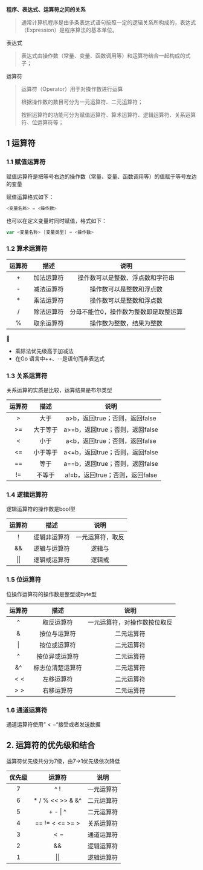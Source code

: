 **程序、表达式、运算符之间的关系**

> 通常计算机程序是由多条表达式语句按照一定的逻辑关系所构成的，表达式（Expression）是程序算法的基本单位。

表达式

> 表达式由操作数（常量、变量、函数调用等）和运算符结合一起构成的式子；

运算符

> 运算符（Operator）用于对操作数进行运算
>
> 根据操作数的数目可分为一元运算符、二元运算符；
>
> 按照运算符的功能可分为赋值运算符、算术运算符、逻辑运算符、关系运算符、位运算符等；

## 1 运算符

### 1.1 赋值运算符

赋值运算符是把等号右边的操作数（常量、变量、函数调用等）的值赋于等号左边的变量

赋值运算格式如下：

```go
<变量名称> = <操作数>
```

也可以在定义变量时同时赋值，格式如下：

```go
var <变量名称> [变量类型] = <操作数>
```

### 1.2 算术运算符

| 运算符 |    描述    |                 说明                  |
| :----: | :--------: | :-----------------------------------: |
|   +    | 加法运算符 |   操作数可以是整数、浮点数和字符串    |
|   -    | 减法运算符 |       操作数可以是整数和浮点数        |
|   *    | 乘法运算符 |       操作数可以是整数和浮点数        |
|   /    | 除法运算符 | 分母不能位0，操作数为整数即是取整运算 |
|   %    | 取余运算符 |       操作数为整数，结果为整数        |

👣

- 乘除法优先级高于加减法
- 在Go 语言中++、--是语句而非表达式

### 1.3 关系运算符

关系运算的实质是比较，运算结果是布尔类型

| 运算符 |   描述   |              说明               |
| :----: | :------: | :-----------------------------: |
|   >    |   大于   | a>b，返回true；否则，返回false  |
|   >=   | 大于等于 | a>=b，返回true；否则，返回false |
|   <    |   小于   | a<b，返回true；否则，返回false  |
|   <=   | 小于等于 | a<=b，返回true；否则，返回false |
|   ==   |   等于   | a==b，返回true；否则，返回false |
|   !=   |  不等于  | a!=b，返回true；否则，返回false |

### 1.4 逻辑运算符

逻辑运算符的操作数是bool型

| 运算符 |     描述     |       说明       |
| :----: | :----------: | :--------------: |
|   ！   | 逻辑非运算符 | 一元运算符，取反 |
|   &&   | 逻辑与运算符 |      逻辑与      |
|  \|\|  | 逻辑或运算符 |      逻辑或      |

### 1.5 位运算符

位操作运算符的操作数是整型或byte型

| 运算符 |       描述       |             说明             |
| :----: | :--------------: | :--------------------------: |
|   ^    |    取反运算符    | 一元运算符，对操作数按位取反 |
|   &    |   按位与运算符   |          二元运算符          |
|   \|   |   按位或运算符   |          二元运算符          |
|   ^    |  按位异或运算符  |          二元运算符          |
|   &^   | 标志位清楚运算符 |          二元运算符          |
|  $<<$  |    左移运算符    |          二元运算符          |
|  $>>$  |    右移运算符    |          二元运算符          |

### 1.6 通道运算符

通道运算符使用“$<-$“接受或者发送数据

## 2. 运算符的优先级和结合

运算符优先级共分为7级，由7->1优先级依次降低

| 优先级 |      运算符      |    说明    |
| :----: | :--------------: | :--------: |
|   7    |       ^ !        | 一元运算符 |
|   6    | * / % << >> & &^ | 二元运算符 |
|   5    |     + - \| ^     | 二元运算符 |
|   4    | == != < <= >= >  | 关系运算符 |
|   3    |       $<-$       | 通道运算符 |
|   2    |        &&        | 逻辑运算符 |
|   1    |       \|\|       | 逻辑运算符 |

